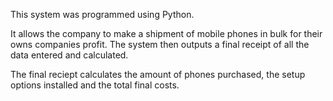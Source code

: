 This system was programmed using Python.

It allows the company to make a shipment of mobile phones in bulk for their owns companies profit. The system then outputs a final receipt of all the data entered and calculated.

The final reciept calculates the amount of phones purchased, the setup options installed and the total final costs.
